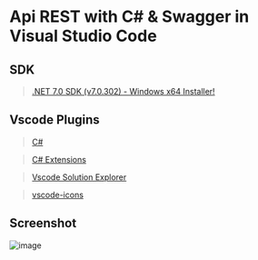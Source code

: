 # Api REST with C# & Swagger in Visual Studio Code

## SDK

> [.NET 7.0 SDK (v7.0.302) - Windows x64 Installer!](https://download.visualstudio.microsoft.com/download/pr/974313ac-3d89-4c51-a6e8-338d864cf907/6ed5d4933878cada1b194dd1084a7e12/dotnet-sdk-7.0.302-win-x64.exe)

## Vscode Plugins

> [C#](https://marketplace.visualstudio.com/items?itemName=ms-dotnettools.csharp)

> [C# Extensions](https://marketplace.visualstudio.com/items?itemName=kreativ-software.csharpextensions)

> [Vscode Solution Explorer](https://marketplace.visualstudio.com/items?itemName=fernandoescolar.vscode-solution-explorer)

> [vscode-icons](https://marketplace.visualstudio.com/items?itemName=vscode-icons-team.vscode-icons)

## Screenshot

![image](https://github.com/luis-portfolio/Api-REST-C-Sharp/assets/10253238/f3ca959f-a500-407e-adee-be5480c8b2c8)
